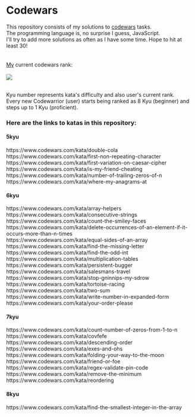 # Codewars

This repository consists of my solutions to <a href="http://www.codewars.com">codewars</a> tasks.
<br>
The programming language is, no surprise I guess, JavaScript.
<br>
I'll try to add more solutions as often as I have some time. Hope to hit at least 30!
<br>
<br>
<br>
<a href=https://www.codewars.com/users/andrzejruga>My</a> current codewars rank:
<br>
<br>
<img src=https://www.codewars.com/users/andrzejruga/badges/large>

<br>
Kyu number represents kata's difficulty and also user's current rank.
<br>
Every new Codewarrior (user) starts being ranked as 8 Kyu (beginner) and steps up to 1 Kyu (proficient).
<br>
<b><h3>Here are the links to katas in this repository:</h3></b>
<b><h4>5kyu</h4></b>
https://www.codewars.com/kata/double-cola
<br>
https://www.codewars.com/kata/first-non-repeating-character
<br>
https://www.codewars.com/kata/first-variation-on-caesar-cipher
<br>
https://www.codewars.com/kata/is-my-friend-cheating
<br>
https://www.codewars.com/kata/number-of-trailing-zeros-of-n
<br>
https://www.codewars.com/kata/where-my-anagrams-at
<br>
<b><h4>6kyu</h4></b>
https://www.codewars.com/kata/array-helpers
<br>
https://www.codewars.com/kata/consecutive-strings
<br>
https://www.codewars.com/kata/count-the-smiley-faces
<br>
https://www.codewars.com/kata/delete-occurrences-of-an-element-if-it-occurs-more-than-n-times
<br>
https://www.codewars.com/kata/equal-sides-of-an-array
<br>
https://www.codewars.com/kata/find-the-missing-letter
<br>
https://www.codewars.com/kata/find-the-odd-int
<br>
https://www.codewars.com/kata/multiplication-tables
<br>
https://www.codewars.com/kata/persistent-bugger
<br>
https://www.codewars.com/kata/salesmans-travel
<br>
https://www.codewars.com/kata/stop-gninnips-my-sdrow
<br>
https://www.codewars.com/kata/tortoise-racing
<br>
https://www.codewars.com/kata/two-sum
<br>
https://www.codewars.com/kata/write-number-in-expanded-form
<br>
https://www.codewars.com/kata/your-order-please
<br>
<b><h4>7kyu</h4></b>
https://www.codewars.com/kata/count-number-of-zeros-from-1-to-n
<br>
https://www.codewars.com/kata/covfefe
<br>
https://www.codewars.com/kata/descending-order
<br>
https://www.codewars.com/kata/exes-and-ohs
<br>
https://www.codewars.com/kata/folding-your-way-to-the-moon
<br>
https://www.codewars.com/kata/friend-or-foe
<br>
https://www.codewars.com/kata/regex-validate-pin-code
<br>
https://www.codewars.com/kata/remove-the-minimum
<br>
https://www.codewars.com/kata/reordering
<br>
<b><h4>8kyu</h4></b>
https://www.codewars.com/kata/find-the-smallest-integer-in-the-array

